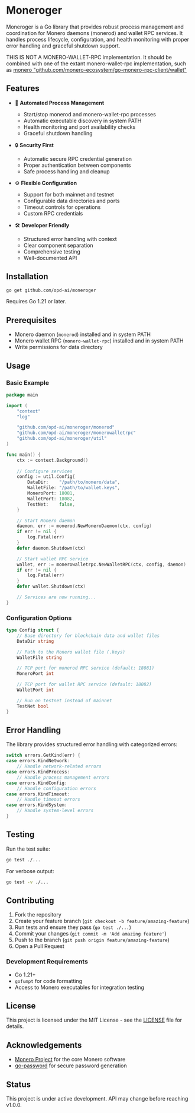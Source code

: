 # Moneroger

Moneroger is a Go library that provides robust process management and coordination for Monero daemons (monerod) and wallet RPC services.
It handles process lifecycle, configuration, and health monitoring with proper error handling and graceful shutdown support.

THIS IS NOT A MONERO-WALLET-RPC implementation.
It should be combined with one of the extant monero-wallet-rpc implementation, such as [monero "github.com/monero-ecosystem/go-monero-rpc-client/wallet"](https://github.com/monero-ecosystem/go-monero-rpc-client/)

## Features

- 🚀 **Automated Process Management**
  - Start/stop monerod and monero-wallet-rpc processes
  - Automatic executable discovery in system PATH
  - Health monitoring and port availability checks
  - Graceful shutdown handling

- 🔒 **Security First**
  - Automatic secure RPC credential generation
  - Proper authentication between components
  - Safe process handling and cleanup

- ⚙️ **Flexible Configuration**
  - Support for both mainnet and testnet
  - Configurable data directories and ports
  - Timeout controls for operations
  - Custom RPC credentials

- 🛠️ **Developer Friendly**
  - Structured error handling with context
  - Clear component separation
  - Comprehensive testing
  - Well-documented API

## Installation

```bash
go get github.com/opd-ai/moneroger
```

Requires Go 1.21 or later.

## Prerequisites

- Monero daemon (`monerod`) installed and in system PATH
- Monero wallet RPC (`monero-wallet-rpc`) installed and in system PATH
- Write permissions for data directory

## Usage

### Basic Example

```go
package main

import (
    "context"
    "log"

    "github.com/opd-ai/moneroger/monerod"
    "github.com/opd-ai/moneroger/monerowalletrpc"
    "github.com/opd-ai/moneroger/util"
)

func main() {
    ctx := context.Background()
    
    // Configure services
    config := util.Config{
        DataDir:    "/path/to/monero/data",
        WalletFile: "/path/to/wallet.keys",
        MoneroPort: 18081,
        WalletPort: 18082,
        TestNet:    false,
    }

    // Start Monero daemon
    daemon, err := monerod.NewMoneroDaemon(ctx, config)
    if err != nil {
        log.Fatal(err)
    }
    defer daemon.Shutdown(ctx)

    // Start wallet RPC service
    wallet, err := monerowalletrpc.NewWalletRPC(ctx, config, daemon)
    if err != nil {
        log.Fatal(err)
    }
    defer wallet.Shutdown(ctx)

    // Services are now running...
}
```

### Configuration Options

```go
type Config struct {
    // Base directory for blockchain data and wallet files
    DataDir string

    // Path to the Monero wallet file (.keys)
    WalletFile string

    // TCP port for monerod RPC service (default: 18081)
    MoneroPort int

    // TCP port for wallet RPC service (default: 18082)
    WalletPort int

    // Run on testnet instead of mainnet
    TestNet bool
}
```

## Error Handling

The library provides structured error handling with categorized errors:

```go
switch errors.GetKind(err) {
case errors.KindNetwork:
    // Handle network-related errors
case errors.KindProcess:
    // Handle process management errors
case errors.KindConfig:
    // Handle configuration errors
case errors.KindTimeout:
    // Handle timeout errors
case errors.KindSystem:
    // Handle system-level errors
}
```

## Testing

Run the test suite:

```bash
go test ./...
```

For verbose output:

```bash
go test -v ./...
```

## Contributing

1. Fork the repository
2. Create your feature branch (`git checkout -b feature/amazing-feature`)
3. Run tests and ensure they pass (`go test ./...`)
4. Commit your changes (`git commit -m 'Add amazing feature'`)
5. Push to the branch (`git push origin feature/amazing-feature`)
6. Open a Pull Request

### Development Requirements

- Go 1.21+
- `gofumpt` for code formatting
- Access to Monero executables for integration testing

## License

This project is licensed under the MIT License - see the [LICENSE](LICENSE) file for details.

## Acknowledgements

- [Monero Project](https://www.getmonero.org/) for the core Monero software
- [go-password](https://github.com/sethvargo/go-password) for secure password generation

## Status

This project is under active development. API may change before reaching v1.0.0.